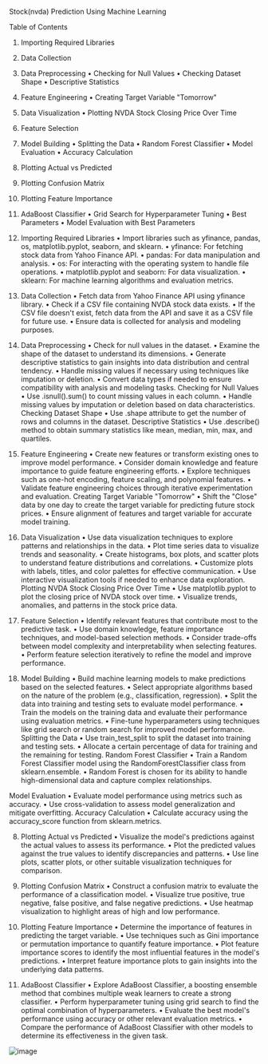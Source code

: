 Stock(nvda) Prediction Using Machine Learning

Table of Contents
1.	Importing Required Libraries
2.	Data Collection
3.	Data Preprocessing
•	Checking for Null Values
•	Checking Dataset Shape
•	Descriptive Statistics
4.	Feature Engineering
•	Creating Target Variable "Tomorrow"
5.	Data Visualization
•	Plotting NVDA Stock Closing Price Over Time
6.	Feature Selection
7.	Model Building
•	Splitting the Data
•	Random Forest Classifier
•	Model Evaluation
•	Accuracy Calculation
8.	Plotting Actual vs Predicted
9.	Plotting Confusion Matrix
10.	Plotting Feature Importance
11.	AdaBoost Classifier
•	Grid Search for Hyperparameter Tuning
•	Best Parameters
•	Model Evaluation with Best Parameters





1. Importing Required Libraries
•	Import libraries such as yfinance, pandas, os, matplotlib.pyplot, seaborn, and sklearn.
•	yfinance: For fetching stock data from Yahoo Finance API.
•	pandas: For data manipulation and analysis.
•	os: For interacting with the operating system to handle file operations.
•	matplotlib.pyplot and seaborn: For data visualization.
•	sklearn: For machine learning algorithms and evaluation metrics.
2. Data Collection
•	Fetch data from Yahoo Finance API using yfinance library.
•	Check if a CSV file containing NVDA stock data exists.
•	If the CSV file doesn't exist, fetch data from the API and save it as a CSV file for future use.
•	Ensure data is collected for analysis and modeling purposes.
3. Data Preprocessing
•	Check for null values in the dataset.
•	Examine the shape of the dataset to understand its dimensions.
•	Generate descriptive statistics to gain insights into data distribution and central tendency.
•	Handle missing values if necessary using techniques like imputation or deletion.
•	Convert data types if needed to ensure compatibility with analysis and modeling tasks.
Checking for Null Values
•	Use .isnull().sum() to count missing values in each column.
•	Handle missing values by imputation or deletion based on data characteristics.
Checking Dataset Shape
•	Use .shape attribute to get the number of rows and columns in the dataset.
Descriptive Statistics
•	Use .describe() method to obtain summary statistics like mean, median, min, max, and quartiles.
4. Feature Engineering
•	Create new features or transform existing ones to improve model performance.
•	Consider domain knowledge and feature importance to guide feature engineering efforts.
•	Explore techniques such as one-hot encoding, feature scaling, and polynomial features.
•	Validate feature engineering choices through iterative experimentation and evaluation.
Creating Target Variable "Tomorrow"
•	Shift the "Close" data by one day to create the target variable for predicting future stock prices.
•	Ensure alignment of features and target variable for accurate model training.
5. Data Visualization
•	Use data visualization techniques to explore patterns and relationships in the data.
•	Plot time series data to visualize trends and seasonality.
•	Create histograms, box plots, and scatter plots to understand feature distributions and correlations.
•	Customize plots with labels, titles, and color palettes for effective communication.
•	Use interactive visualization tools if needed to enhance data exploration.
Plotting NVDA Stock Closing Price Over Time
•	Use matplotlib.pyplot to plot the closing price of NVDA stock over time.
•	Visualize trends, anomalies, and patterns in the stock price data.






 
6. Feature Selection
•	Identify relevant features that contribute most to the predictive task.
•	Use domain knowledge, feature importance techniques, and model-based selection methods.
•	Consider trade-offs between model complexity and interpretability when selecting features.
•	Perform feature selection iteratively to refine the model and improve performance.
7. Model Building
•	Build machine learning models to make predictions based on the selected features.
•	Select appropriate algorithms based on the nature of the problem (e.g., classification, regression).
•	Split the data into training and testing sets to evaluate model performance.
•	Train the models on the training data and evaluate their performance using evaluation metrics.
•	Fine-tune hyperparameters using techniques like grid search or random search for improved model performance.
Splitting the Data
•	Use train_test_split to split the dataset into training and testing sets.
•	Allocate a certain percentage of data for training and the remaining for testing.
Random Forest Classifier
•	Train a Random Forest Classifier model using the RandomForestClassifier class from sklearn.ensemble.
•	Random Forest is chosen for its ability to handle high-dimensional data and capture complex relationships.





Model Evaluation
•	Evaluate model performance using metrics such as accuracy.
•	Use cross-validation to assess model generalization and mitigate overfitting.
Accuracy Calculation
•	Calculate accuracy using the accuracy_score function from sklearn.metrics.


 





8. Plotting Actual vs Predicted
•	Visualize the model's predictions against the actual values to assess its performance.
•	Plot the predicted values against the true values to identify discrepancies and patterns.
•	Use line plots, scatter plots, or other suitable visualization techniques for comparison.


9. Plotting Confusion Matrix
•	Construct a confusion matrix to evaluate the performance of a classification model.
•	Visualize true positive, true negative, false positive, and false negative predictions.
•	Use heatmap visualization to highlight areas of high and low performance.




10. Plotting Feature Importance
•	Determine the importance of features in predicting the target variable.
•	Use techniques such as Gini importance or permutation importance to quantify feature importance.
•	Plot feature importance scores to identify the most influential features in the model's predictions.
•	Interpret feature importance plots to gain insights into the underlying data patterns.
11. AdaBoost Classifier
•	Explore AdaBoost Classifier, a boosting ensemble method that combines multiple weak learners to create a strong classifier.
•	Perform hyperparameter tuning using grid search to find the optimal combination of hyperparameters.
•	Evaluate the best model's performance using accuracy or other relevant evaluation metrics.
•	Compare the performance of AdaBoost Classifier with other models to determine its effectiveness in the given task. 


![image](https://github.com/user-attachments/assets/d31a9042-26b8-43a5-b33b-228e75be3489)

